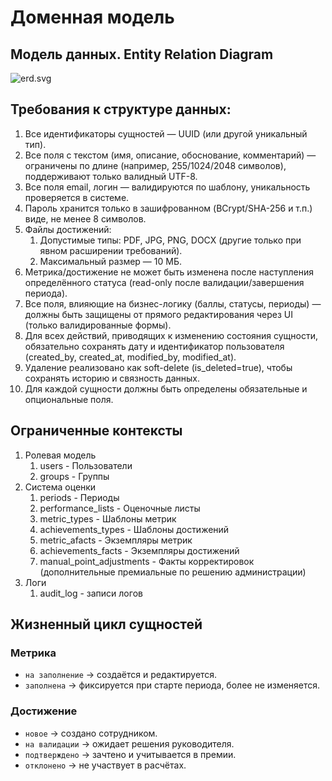 # Доменная модель

## Модель данных. Entity Relation Diagram
![erd.svg](https://flatura.github.io/fastmbo_docs/docs/uml/erd.svg)

## Требования к структуре данных:

1. Все идентификаторы сущностей — UUID (или другой уникальный тип).
2. Все поля с текстом (имя, описание, обоснование, комментарий) — ограничены по длине (например, 255/1024/2048 символов), поддерживают только валидный UTF-8.
3. Все поля email, логин — валидируются по шаблону, уникальность проверяется в системе.
4. Пароль хранится только в зашифрованном (BCrypt/SHA-256 и т.п.) виде, не менее 8 символов.
5. Файлы достижений:
   1. Допустимые типы: PDF, JPG, PNG, DOCX (другие только при явном расширении требований).
   2. Максимальный размер — 10 МБ.
6. Метрика/достижение не может быть изменена после наступления определённого статуса (read-only после валидации/завершения периода).
7. Все поля, влияющие на бизнес-логику (баллы, статусы, периоды) — должны быть защищены от прямого редактирования через UI (только валидированные формы).
8. Для всех действий, приводящих к изменению состояния сущности, обязательно сохранять дату и идентификатор пользователя (created_by, created_at, modified_by, modified_at).
9. Удаление реализовано как soft-delete (is_deleted=true), чтобы сохранять историю и связность данных.
10. Для каждой сущности должны быть определены обязательные и опциональные поля.

## Ограниченные контексты

1. Ролевая модель 
   1. users - Пользователи
   2. groups - Группы
2. Система оценки
   1. periods - Периоды
   2. performance_lists - Оценочные листы
   3. metric_types - Шаблоны метрик
   4. achievements_types - Шаблоны достижений
   5. metric_аfacts - Экземпляры метрик
   6. achievements_facts - Экземпляры достижений
   7. manual_point_adjustments - Факты корректировок (дополнительные премиальные по решению администрации)
3. Логи
   1. audit_log - записи логов

## Жизненный цикл сущностей

### Метрика
- `на заполнение` → создаётся и редактируется.
- `заполнена` → фиксируется при старте периода, более не изменяется.

### Достижение
- `новое` → создано сотрудником.
- `на валидации` → ожидает решения руководителя.
- `подтверждено` → зачтено и учитывается в премии.
- `отклонено` → не участвует в расчётах.